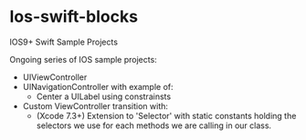 # Ios-swift-blocks
IOS9+ Swift Sample Projects


Ongoing series of IOS sample projects:
- UIViewController
- UINavigationController with example of: 
    - Center a UILabel using constrainsts
- Custom ViewController transition with:
    - (Xcode 7.3+) Extension to 'Selector' with  static constants holding the selectors we use for each methods we are calling in our class. 
